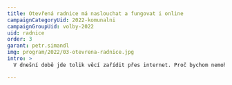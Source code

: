 ```yaml
---
title: Otevřená radnice má naslouchat a fungovat i online
campaignCategoryUid: 2022-komunalni
campaignGroupUid: volby-2022
uid: radnice
order: 3
garant: petr.simandl
img: program/2022/03-otevrena-radnice.jpg
intro: >
  V dnešní době jde tolik věcí zařídit přes internet. Proč bychom nemohli zjednodušit stejně i vyřizování záležitostí s úřady? Začleníme služby MČ Praha 9 do Portálu Pražana, abyste k nim měli přístup i z domova. Zlepšíme kvalitu služeb na úřadě. Občané dostanou možnost bezprostředně participovat na rozvoji devítky. Rozhodování MČ Praha 9 bude transparentní, odůvodněné a srozumitelné. Zpřehledníme web, soustředíme informace na jedno místo a usnadníme jejich vyhledávání. Budeme trvat na otevřených a transparentních výběrových řízeních.

---
```


